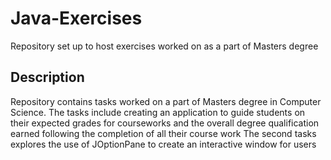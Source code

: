# Java-Exercises
Repository set up to host exercises worked on as a part of Masters degree

## Description
Repository contains tasks worked on a part of Masters degree in Computer Science. The tasks include creating an application to guide students on their expected grades for courseworks and the overall degree qualification earned following the completion of all their course work 
The second tasks explores the use of JOptionPane to create an interactive window for users 

